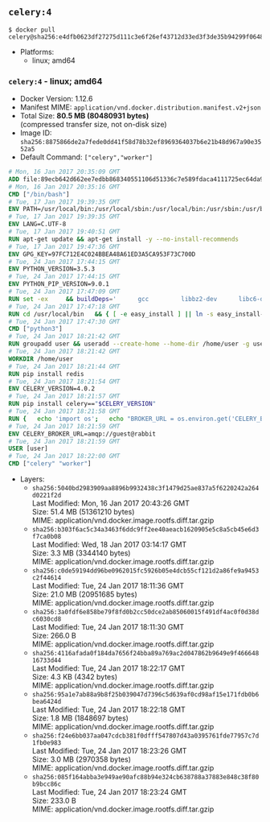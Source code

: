 ## `celery:4`

```console
$ docker pull celery@sha256:e4dfb0623df27275d111c3e6f26ef43712d33ed3f3de35b94299f064841701a6
```

-	Platforms:
	-	linux; amd64

### `celery:4` - linux; amd64

-	Docker Version: 1.12.6
-	Manifest MIME: `application/vnd.docker.distribution.manifest.v2+json`
-	Total Size: **80.5 MB (80480931 bytes)**  
	(compressed transfer size, not on-disk size)
-	Image ID: `sha256:8875866de2a7fede0dd41f58d78b32ef8969364037b6e21b48d967a90e3552a5`
-	Default Command: `["celery","worker"]`

```dockerfile
# Mon, 16 Jan 2017 20:35:09 GMT
ADD file:89ecb642d662ee7edbb868340551106d51336c7e589fdaca4111725ec64da957 in / 
# Mon, 16 Jan 2017 20:35:16 GMT
CMD ["/bin/bash"]
# Tue, 17 Jan 2017 19:39:35 GMT
ENV PATH=/usr/local/bin:/usr/local/sbin:/usr/local/bin:/usr/sbin:/usr/bin:/sbin:/bin
# Tue, 17 Jan 2017 19:39:35 GMT
ENV LANG=C.UTF-8
# Tue, 17 Jan 2017 19:40:51 GMT
RUN apt-get update && apt-get install -y --no-install-recommends 		ca-certificates 		libgdbm3 		libsqlite3-0 		libssl1.0.0 	&& rm -rf /var/lib/apt/lists/*
# Tue, 17 Jan 2017 19:47:36 GMT
ENV GPG_KEY=97FC712E4C024BBEA48A61ED3A5CA953F73C700D
# Tue, 24 Jan 2017 17:44:15 GMT
ENV PYTHON_VERSION=3.5.3
# Tue, 24 Jan 2017 17:44:15 GMT
ENV PYTHON_PIP_VERSION=9.0.1
# Tue, 24 Jan 2017 17:47:09 GMT
RUN set -ex 	&& buildDeps=' 		gcc 		libbz2-dev 		libc6-dev 		libgdbm-dev 		liblzma-dev 		libncurses-dev 		libreadline-dev 		libsqlite3-dev 		libssl-dev 		make 		tcl-dev 		tk-dev 		wget 		xz-utils 		zlib1g-dev 	' 	&& apt-get update && apt-get install -y $buildDeps --no-install-recommends && rm -rf /var/lib/apt/lists/* 		&& wget -O python.tar.xz "https://www.python.org/ftp/python/${PYTHON_VERSION%%[a-z]*}/Python-$PYTHON_VERSION.tar.xz" 	&& wget -O python.tar.xz.asc "https://www.python.org/ftp/python/${PYTHON_VERSION%%[a-z]*}/Python-$PYTHON_VERSION.tar.xz.asc" 	&& export GNUPGHOME="$(mktemp -d)" 	&& gpg --keyserver ha.pool.sks-keyservers.net --recv-keys "$GPG_KEY" 	&& gpg --batch --verify python.tar.xz.asc python.tar.xz 	&& rm -r "$GNUPGHOME" python.tar.xz.asc 	&& mkdir -p /usr/src/python 	&& tar -xJC /usr/src/python --strip-components=1 -f python.tar.xz 	&& rm python.tar.xz 		&& cd /usr/src/python 	&& ./configure 		--enable-loadable-sqlite-extensions 		--enable-shared 	&& make -j$(nproc) 	&& make install 	&& ldconfig 		&& if [ ! -e /usr/local/bin/pip3 ]; then : 		&& wget -O /tmp/get-pip.py 'https://bootstrap.pypa.io/get-pip.py' 		&& python3 /tmp/get-pip.py "pip==$PYTHON_PIP_VERSION" 		&& rm /tmp/get-pip.py 	; fi 	&& pip3 install --no-cache-dir --upgrade --force-reinstall "pip==$PYTHON_PIP_VERSION" 	&& [ "$(pip list |tac|tac| awk -F '[ ()]+' '$1 == "pip" { print $2; exit }')" = "$PYTHON_PIP_VERSION" ] 		&& find /usr/local -depth 		\( 			\( -type d -a -name test -o -name tests \) 			-o 			\( -type f -a -name '*.pyc' -o -name '*.pyo' \) 		\) -exec rm -rf '{}' + 	&& apt-get purge -y --auto-remove $buildDeps 	&& rm -rf /usr/src/python ~/.cache
# Tue, 24 Jan 2017 17:47:18 GMT
RUN cd /usr/local/bin 	&& { [ -e easy_install ] || ln -s easy_install-* easy_install; } 	&& ln -s idle3 idle 	&& ln -s pydoc3 pydoc 	&& ln -s python3 python 	&& ln -s python3-config python-config
# Tue, 24 Jan 2017 17:47:30 GMT
CMD ["python3"]
# Tue, 24 Jan 2017 18:21:42 GMT
RUN groupadd user && useradd --create-home --home-dir /home/user -g user user
# Tue, 24 Jan 2017 18:21:42 GMT
WORKDIR /home/user
# Tue, 24 Jan 2017 18:21:44 GMT
RUN pip install redis
# Tue, 24 Jan 2017 18:21:54 GMT
ENV CELERY_VERSION=4.0.2
# Tue, 24 Jan 2017 18:21:57 GMT
RUN pip install celery=="$CELERY_VERSION"
# Tue, 24 Jan 2017 18:21:58 GMT
RUN { 	echo 'import os'; 	echo "BROKER_URL = os.environ.get('CELERY_BROKER_URL', 'amqp://')"; } > celeryconfig.py
# Tue, 24 Jan 2017 18:21:59 GMT
ENV CELERY_BROKER_URL=amqp://guest@rabbit
# Tue, 24 Jan 2017 18:21:59 GMT
USER [user]
# Tue, 24 Jan 2017 18:22:00 GMT
CMD ["celery" "worker"]
```

-	Layers:
	-	`sha256:5040bd2983909aa8896b9932438c3f1479d25ae837a5f6220242a264d0221f2d`  
		Last Modified: Mon, 16 Jan 2017 20:43:26 GMT  
		Size: 51.4 MB (51361210 bytes)  
		MIME: application/vnd.docker.image.rootfs.diff.tar.gzip
	-	`sha256:b303f6ac5c34a3463f6ddc9ff2ee40aeacb1620905e5c8a5cb45e6d3f7ca0b08`  
		Last Modified: Wed, 18 Jan 2017 03:14:17 GMT  
		Size: 3.3 MB (3344140 bytes)  
		MIME: application/vnd.docker.image.rootfs.diff.tar.gzip
	-	`sha256:c0de59194dd96be0962015fc5926b05e4dcb55cf121d2a86fe9a9453c2f44614`  
		Last Modified: Tue, 24 Jan 2017 18:11:36 GMT  
		Size: 21.0 MB (20951685 bytes)  
		MIME: application/vnd.docker.image.rootfs.diff.tar.gzip
	-	`sha256:3a0fdf6e858be79f8fd0b2cc50dce2ab85060015f491df4ac0f0d38dc6030cd8`  
		Last Modified: Tue, 24 Jan 2017 18:11:30 GMT  
		Size: 266.0 B  
		MIME: application/vnd.docker.image.rootfs.diff.tar.gzip
	-	`sha256:4116afada0f184da7656f24bba89a769ac2d047862b9649e9f46664816733d44`  
		Last Modified: Tue, 24 Jan 2017 18:22:17 GMT  
		Size: 4.3 KB (4342 bytes)  
		MIME: application/vnd.docker.image.rootfs.diff.tar.gzip
	-	`sha256:95a1e7ab88a9b8f25b039047d7396c5d639af0cd98af15e171fdb0b6bea6424d`  
		Last Modified: Tue, 24 Jan 2017 18:22:18 GMT  
		Size: 1.8 MB (1848697 bytes)  
		MIME: application/vnd.docker.image.rootfs.diff.tar.gzip
	-	`sha256:f24e6bb037aa047cdcb381f0dfff547807d43a0395761fde77957c7d1fb0e983`  
		Last Modified: Tue, 24 Jan 2017 18:23:26 GMT  
		Size: 3.0 MB (2970358 bytes)  
		MIME: application/vnd.docker.image.rootfs.diff.tar.gzip
	-	`sha256:085f164abba3e949ae90afc88b94e324cb638788a37883e848c38f80b9bcc86c`  
		Last Modified: Tue, 24 Jan 2017 18:23:24 GMT  
		Size: 233.0 B  
		MIME: application/vnd.docker.image.rootfs.diff.tar.gzip
